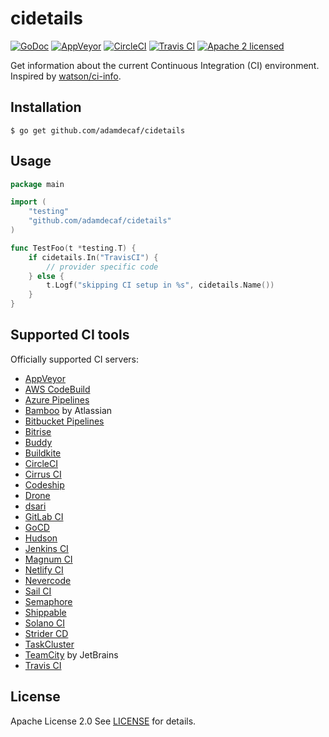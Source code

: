 # cidetails

[![GoDoc](https://godoc.org/github.com/adamdecaf/cidetails?status.svg)](https://godoc.org/github.com/adamdecaf/cidetails)
[![AppVeyor](https://ci.appveyor.com/api/projects/status/github/adamdecaf/cidetails?branch=master&svg=true)](https://ci.appveyor.com/project/adamdecaf/cidetails)
[![CircleCI](https://circleci.com/gh/adamdecaf/cidetails.svg?style=svg)](https://circleci.com/gh/adamdecaf/cidetails)
[![Travis CI](https://travis-ci.com/adamdecaf/cidetails.svg?branch=master)](https://travis-ci.com/adamdecaf/cidetails)
[![Apache 2 licensed](https://img.shields.io/badge/license-Apache2-blue.svg)](https://raw.githubusercontent.com/adamdecaf/cidetails/master/LICENSE)

Get information about the current Continuous Integration (CI) environment. Inspired by [watson/ci-info](https://github.com/watson/ci-info).

## Installation

```
$ go get github.com/adamdecaf/cidetails
```

## Usage

```go
package main

import (
	"testing"
	"github.com/adamdecaf/cidetails"
)

func TestFoo(t *testing.T) {
	if cidetails.In("TravisCI") {
		// provider specific code
	} else {
		t.Logf("skipping CI setup in %s", cidetails.Name())
	}
}
```

## Supported CI tools

Officially supported CI servers:

- [AppVeyor](http://www.appveyor.com)
- [AWS CodeBuild](https://aws.amazon.com/codebuild/)
- [Azure Pipelines](https://azure.microsoft.com/en-us/services/devops/pipelines/)
- [Bamboo](https://www.atlassian.com/software/bamboo) by Atlassian
- [Bitbucket Pipelines](https://bitbucket.org/product/features/pipelines)
- [Bitrise](https://www.bitrise.io/)
- [Buddy](https://buddy.works/)
- [Buildkite](https://buildkite.com)
- [CircleCI](http://circleci.com)
- [Cirrus CI](https://cirrus-ci.org)
- [Codeship](https://codeship.com)
- [Drone](https://drone.io)
- [dsari](https://github.com/rfinnie/dsari)
- [GitLab CI](https://about.gitlab.com/gitlab-ci/)
- [GoCD](https://www.go.cd/)
- [Hudson](http://hudson-ci.org)
- [Jenkins CI](https://jenkins-ci.org)
- [Magnum CI](https://magnum-ci.com)
- [Netlify CI](https://www.netlify.com/)
- [Nevercode](http://nevercode.io/)
- [Sail CI](https://sail.ci/)
- [Semaphore](https://semaphoreci.com)
- [Shippable](https://www.shippable.com/)
- [Solano CI](https://www.solanolabs.com/)
- [Strider CD](https://strider-cd.github.io/)
- [TaskCluster](http://docs.taskcluster.net)
- [TeamCity](https://www.jetbrains.com/teamcity/) by JetBrains
- [Travis CI](http://travis-ci.org)

## License

Apache License 2.0 See [LICENSE](LICENSE) for details.
